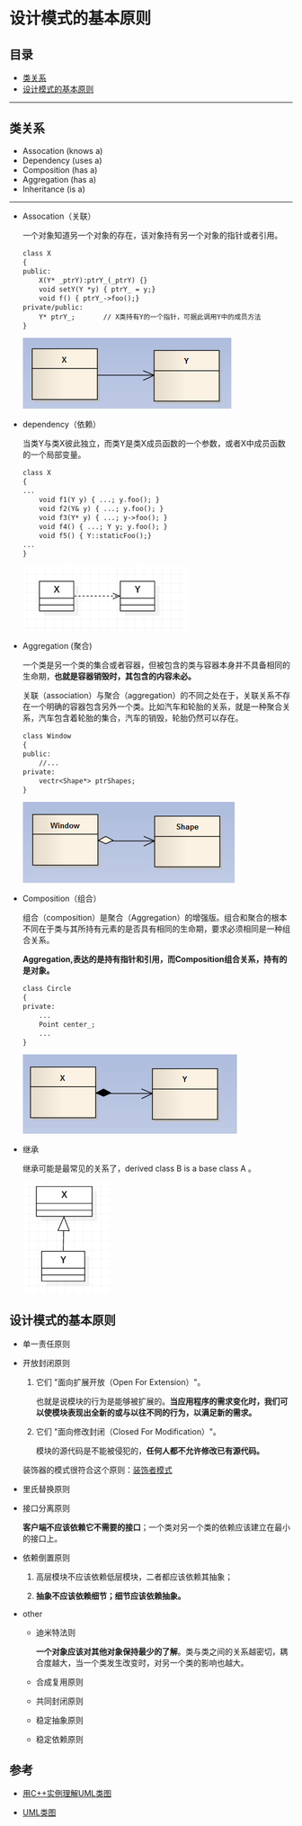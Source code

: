 # 设计模式的基本原则

## 目录

* [类关系](#类关系)
* [设计模式的基本原则](#设计模式的基本原则)

---

## 类关系

* Assocation (knows a)
* Dependency (uses a)
* Composition (has a)
* Aggregation (has a)
* Inheritance (is a)
---

* Assocation（关联）

    一个对象知道另一个对象的存在，该对象持有另一个对象的指针或者引用。

    ```
    class X
    {
    public:
        X(Y* _ptrY):ptrY_(_ptrY) {}
        void setY(Y *y) { ptrY_ = y;}
        void f() { ptrY_->foo();}
    private/public:
        Y* ptrY_;       // X类持有Y的一个指针，可据此调用Y中的成员方法
    }
    ```

    ![tu](../pic/uml_assocation.png)

* dependency（依赖）

    当类Y与类X彼此独立，而类Y是类X成员函数的一个参数，或者X中成员函数的一个局部变量。 

    ```
    class X
    {
    ...
        void f1(Y y) { ...; y.foo(); }
        void f2(Y& y) { ...; y.foo(); }
        void f3(Y* y) { ...; y->foo(); }
        void f4() { ...; Y y; y.foo(); }
        void f5() { Y::staticFoo();}
    ...
    }
    ```

    ![tu](../pic/uml_dependency.png)

* Aggregation (聚合)

    一个类是另一个类的集合或者容器，但被包含的类与容器本身并不具备相同的生命期，**也就是容器销毁时，其包含的内容未必。**
    
    关联（association）与聚合（aggregation）的不同之处在于，关联关系不存在一个明确的容器包含另外一个类。比如汽车和轮胎的关系，就是一种聚合关系，汽车包含着轮胎的集合，汽车的销毁，轮胎仍然可以存在。

    ```
    class Window
    {
    public:
        //...
    private:
        vectr<Shape*> ptrShapes; 
    }
    ```

    ![tu](../pic/uml_Aggregation.png)

* Composition（组合）

    组合（composition）是聚合（Aggregation）的增强版。组合和聚合的根本不同在于类与其所持有元素的是否具有相同的生命期，要求必须相同是一种组合关系。

    **Aggregation,表达的是持有指针和引用，而Composition组合关系，持有的是对象。**

    ```
    class Circle
    {
    private:
        ...
        Point center_;
        ...
    }
    ```

    ![tu](../pic/uml_Composition.png)

* 继承

    继承可能是最常见的关系了，derived class B is a base class A 。


    ![tu](../pic/uml_inhert.png)

## 设计模式的基本原则

* 单一责任原则

* 开放封闭原则

    1. 它们 "面向扩展开放（Open For Extension）"。

        也就是说模块的行为是能够被扩展的。**当应用程序的需求变化时，我们可以使模块表现出全新的或与以往不同的行为，以满足新的需求。**

    2. 它们 "面向修改封闭（Closed For Modification）"。

        模块的源代码是不能被侵犯的，**任何人都不允许修改已有源代码。**

    装饰器的模式很符合这个原则：[装饰者模式](https://blog.csdn.net/My_heart_/article/details/62238091)

* 里氏替换原则

* 接口分离原则

    **客户端不应该依赖它不需要的接口**；一个类对另一个类的依赖应该建立在最小的接口上。

* 依赖倒置原则

    1. 高层模块不应该依赖低层模块，二者都应该依赖其抽象；
    
    2. **抽象不应该依赖细节；细节应该依赖抽象。**

* other

    * 迪米特法则

        **一个对象应该对其他对象保持最少的了解**。类与类之间的关系越密切，耦合度越大，当一个类发生改变时，对另一个类的影响也越大。

    * 合成复用原则

    * 共同封闭原则

    * 稳定抽象原则

    * 稳定依赖原则


## 参考

- [用C++实例理解UML类图](https://blog.csdn.net/lanchunhui/article/details/49557083)

- [UML类图](https://design-patterns.readthedocs.io/zh_CN/latest/read_uml.html)